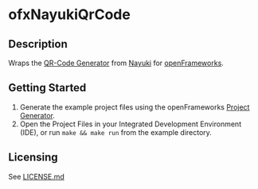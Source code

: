 # ofxNayukiQrCode

## Description

Wraps the [QR-Code Generator](https://github.com/nayuki/QR-Code-generator) from [Nayuki](https://www.nayuki.io/) for [openFrameworks](https://openframeworks.cc).

## Getting Started

1. Generate the example project files using the openFrameworks [Project Generator](http://openframeworks.cc/learning/01_basics/how_to_add_addon_to_project/).
2. Open the Project Files in your Integrated Development Environment (IDE), or run `make && make run` from the example directory.

## Licensing

See [LICENSE.md](LICENSE.md)
